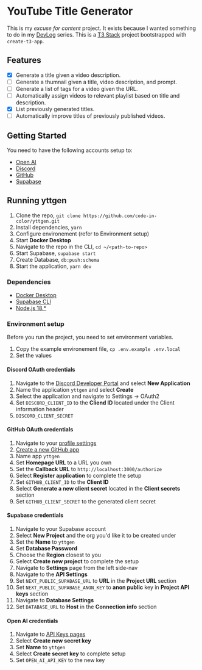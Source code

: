 # YouTube Title Generator

This is my _excuse for content_ project. It exists because I wanted something to do in my [DevLog](https://youtube.com/playlist?list=PLHTZjQ3iWQR_SpWOgahABzZsiW5u-xf7v) series. This is a [T3 Stack](https://create.t3.gg/) project bootstrapped with `create-t3-app`.

## Features

- [x] Generate a title given a video description.
- [ ] Generate a thumnail given a title, video description, and prompt.
- [ ] Generate a list of tags for a video given the URL.
- [ ] Automatically assign videos to relevant playlist based on title and description.
- [x] List previously generated titles.
- [ ] Automatically improve titles of previously published videos.

## Getting Started

You need to have the following accounts setup to:

* [Open AI](https://platform.openai.com/signup?launch)
* [Discord](https://discord.com/register)
* [GitHub](https://github.com/signup?ref_cta=Sign+up&ref_loc=header+logged+out&ref_page=%2F&source=header-home)
* [Supabase](https://supabase.com/dashboard/sign-up)

## Running yttgen

1. Clone the repo, `git clone https://github.com/code-in-color/yttgen.git`
2. Install dependencies, `yarn`
3. Configure environement (refer to Environment setup)
4. Start **Docker Desktop**
5. Navigate to the repo in the CLI, `cd ~/<path-to-repo>`
6. Start Supabase, `supabase start`
7. Create Database, `db:push:schema`
8. Start the application, `yarn dev`

### Dependencies

* [Docker Desktop](https://www.docker.com/products/docker-desktop/)
* [Supabase CLI](https://supabase.com/docs/guides/cli)
* [Node.js 18.*](https://nodejs.org/en/download)

### Environment setup

Before you run the project, you need to set environment variables.

1. Copy the example environement file, `cp .env.example .env.local`
2. Set the values

#### Discord OAuth credentials

1. Navigate to the [Discord Developer Portal](https://discord.com/developers/applications) and select **New Application**
2. Name the application `yttgen` and select **Create**
3. Select the application and navigate to Settings -> OAuth2
4. Set `DISCORD_CLIENT_ID` to the **Cliend ID** located under the Client information header
5. `DISCORD_CLIENT_SECRET`

#### GitHub OAuth credentials

1. Navigate to your [profile settings](https://github.com/settings/profile)
2. [Create a new GitHub app](https://github.com/settings/apps/new)
3. Name app `yttgen`
4. Set **Homepage URL** to a URL you own
5. Set the **Callback URL** to `http://localhost:3000/authorize`
6. Select **Register application** to complete the setup
7. Set `GITHUB_CLIENT_ID` to the **Client ID**
8. Select **Generate a new client secret** located in the **Client secrets** section
9. Set `GITHUB_CLIENT_SECRET` to the generated client secret

#### Supabase credentials

1. Navigate to your Supabase account
2. Select **New Project** and the org you'd like it to be created under
3. Set the **Name** to `yttgen`
4. Set **Database Password**
5. Choose the **Region** closest to you
6. Select **Create new project** to complete the setup
7. Navigate to **Settings** page from the left side-nav
8. Navigate to the **API Settings**
9. Set `NEXT_PUBLIC_SUPABASE_URL` to **URL** in the **Project URL** section
10. Set `NEXT_PUBLIC_SUPABASE_ANON_KEY` to **anon public** key in **Project API keys** section
11. Navigate to **Database Settings**
12. Set `DATABASE_URL` to **Host** in the **Connection info** section

#### Open AI credentials

1. Navigate to [API Keys pages](https://platform.openai.com/account/api-keys)
2. Select **Create new secret key**
3. Set **Name** to `yttgen`
4. Select **Create secret key** to complete setup
5. Set `OPEN_AI_API_KEY` to the new key
